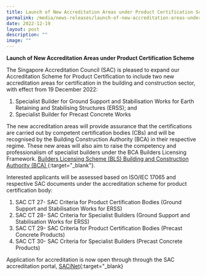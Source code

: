 ```yaml
---
title: Launch of New Accreditation Areas under Product Certification Scheme
permalink: /media/news-releases/launch-of-new-accreditation-areas-under-product-certification-scheme-2022/
date: 2022-12-19
layout: post
description: ""
image: ""
---
```

**Launch of New Accreditation Areas under Product Certification Scheme**

The Singapore Accreditation Council (SAC) is pleased to expand our Accreditation Scheme for Product Certification to include two new accreditation areas for certification in the building and construction sector, with effect from 19 December 2022: 

1. Specialist Builder for Ground Support and Stabilisation Works for Earth Retaining and Stabilising Structures (ERSS); and 
2. Specialist Builder for Precast Concrete Works

The new accreditation areas will provide assurance that the certifications are carried out by competent certification bodies (CBs) and will be recognised by the Building Construction Authority (BCA) in their respective regime. These new areas will also aim to raise the competency and professionalism of specialist builders under the BCA Builders Licensing Framework. [Builders Licensing Scheme (BLS) Building and Construction Authority (BCA) ](https://www1.bca.gov.sg/procurement/pre-tender-stage/builders-licensing-scheme-bls){:target="_blank"}.

Interested applicants will be assessed based on ISO/IEC 17065 and respective SAC documents under the accreditation scheme for product certification body:
1.	SAC CT 27- SAC Criteria for Product Certification Bodies (Ground Support and Stabilisation Works for ERSS)
2.	SAC CT 28- SAC Criteria for Specialist Builders (Ground Support and Stabilisation Works for ERSS)
3.	SAC CT 29- SAC Criteria for Product Certification Bodies (Precast Concrete Products)
4.	SAC CT 30- SAC Criteria for Specialist Builders (Precast Concrete Products)

Application for accreditation is now open through through the SAC accreditation portal, [SACiNet](https://sacinet2.enterprisesg.gov.sg/landing){:target="_blank}